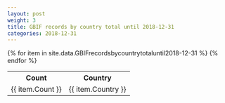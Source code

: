 ```yaml
---
layout: post
weight: 3
title: GBIF records by country total until 2018-12-31
categories: 2018-12-31
---
```

<table>
	<tr>
		<th>Count</th>
		<th>Country</th>
	</tr>
{% for item in site.data.GBIFrecordsbycountrytotaluntil2018-12-31 %}
	<tr>
		<td>{{ item.Count }}</td>
		<td>{{ item.Country }}</td>
	</tr>
                     {% endfor %}
</table>
